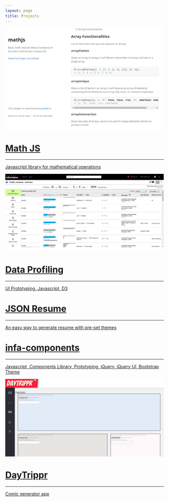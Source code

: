 ```yaml
---
layout: page
title: Projects
---
```


<div class="project-container">
  <div class="project">
    <div class="thumbnail">
      <a target="_blank" href="https://kaizer1v.github.io/mathjs">
        <img class="thumbnail" src="/assets/mathjs.png" />
        <div class="thumbnail blankbox"></div>
        <span>
          <h1>Math JS</h1>
          <hr />
          <p>Javascript library for mathematical operations</p>
        </span>
      </a>
    </div>
  </div>
  <div class="project">
    <div class="thumbnail">
      <a target="_blank" href="https://kaizer1v.github.io/profiling">
        <img class="thumbnail" src="/assets/screenshot_profiling.png" />
        <div class="thumbnail blankbox"></div>
        <span>
          <h1>Data Profiling</h1>
          <hr />
          <p>UI Prototyping, Javascript, D3</p>
        </span>
      </a>
    </div>
  </div>
  <div class="project">
    <div class="thumbnail">
      <a target="_blank" href="https://github.com/kaizer1v/json-resume">
        <!-- <img class="thumbnail" src="{{ project.img }}" /> -->
        <div class="thumbnail blankbox"></div>
        <span>
          <h1>JSON Resume</h1>
          <hr />
          <p>An easy way to generate resume with pre-set themes</p>
        </span>
      </a>
    </div>
  </div>
  <div class="project">
    <div class="thumbnail">
      <a target="_blank" href="https://github.com/kaizer1v/infa-components">
        <!-- <img class="thumbnail" src="{{ project.img }}" /> -->
        <div class="thumbnail blankbox"></div>
        <span>
          <h1>infa-components</h1>
          <hr />
          <p>Javascript, Components Library, Prototyping, jQuery, jQuery UI, Bootstrap Theme</p>
        </span>
      </a>
    </div>
  </div>
  <div class="project">
    <div class="thumbnail">
      <a target="_blank" href="https://kaizer1v.github.io/Daytrippr">
        <img class="thumbnail" src="/assets/screenshot_daytrippr.png" />
        <div class="thumbnail blankbox"></div>
        <span>
          <h1>DayTrippr</h1>
          <hr />
          <p>Comic generator app</p>
        </span>
      </a>
    </div>
  </div>
</div>